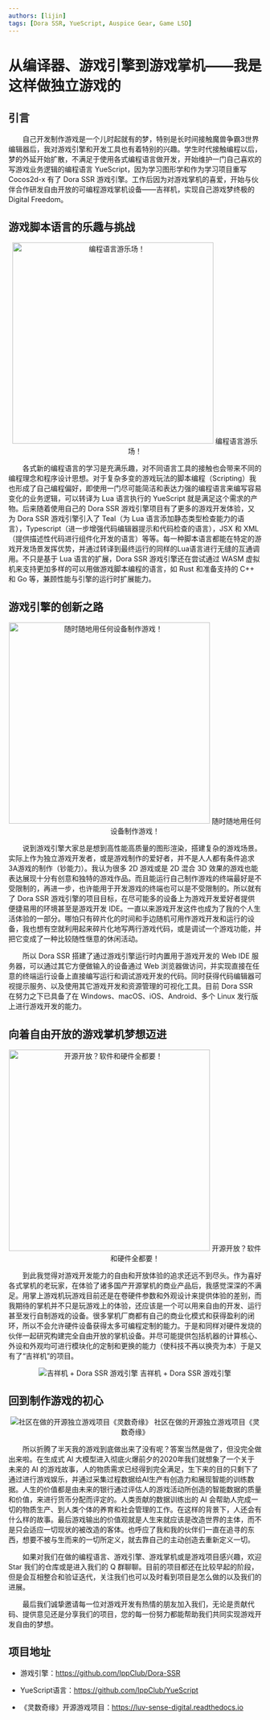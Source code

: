 ```yaml
---
authors: [lijin]
tags: [Dora SSR, YueScript, Auspice Gear, Game LSD]
---
```


# 从编译器、游戏引擎到游戏掌机——我是这样做独立游戏的

## 引言

&emsp;&emsp;自己开发制作游戏是一个儿时起就有的梦，特别是长时间接触魔兽争霸3世界编辑器后，我对游戏引擎和开发工具也有着特别的兴趣。学生时代接触编程以后，梦的外延开始扩散，不满足于使用各式编程语言做开发，开始维护一门自己喜欢的写游戏业务逻辑的编程语言 YueScript，因为学习图形学和作为学习项目重写 Cocos2d-x 有了 Dora SSR 游戏引擎。工作后因为对游戏掌机的喜爱，开始与伙伴合作研发自由开放的可编程游戏掌机设备——吉祥机，实现自己游戏梦终极的 Digital Freedom。

<!-- truncate -->

## 游戏脚本语言的乐趣与挑战

<p align="center">
  <img src={require('@site/static/img/art/casual/3.png').default} alt='编程语言游乐场！' height='400px'/>
   编程语言游乐场！
</p>

&emsp;&emsp;各式新的编程语言的学习是充满乐趣，对不同语言工具的接触也会带来不同的编程理念和程序设计思想。对于复杂多变的游戏玩法的脚本编程（Scripting）我也形成了自己编程偏好，即使用一门尽可能简洁和表达力强的编程语言来编写容易变化的业务逻辑，可以转译为 Lua 语言执行的 YueScript 就是满足这个需求的产物。后来随着使用自己的 Dora SSR 游戏引擎项目有了更多的游戏开发体验，又为 Dora SSR 游戏引擎引入了 Teal（为 Lua 语言添加静态类型检查能力的语言），Typescript（进一步增强代码编辑器提示和代码检查的语言），JSX 和 XML（提供描述性代码进行组件化开发的语言）等等。每一种脚本语言都能在特定的游戏开发场景发挥优势，并通过转译到最终运行的同样的Lua语言进行无缝的互通调用。不只是基于 Lua 语言的扩展，Dora SSR 游戏引擎还在尝试通过 WASM 虚拟机来支持更加多样的可以用做游戏脚本编程的语言，如 Rust 和准备支持的 C++ 和 Go 等，兼顾性能与引擎的运行时扩展能力。

## 游戏引擎的创新之路

<p align="center">
  <img src={require('@site/static/img/art/casual/2.png').default} alt='随时随地用任何设备制作游戏！' height='400px'/>
   随时随地用任何设备制作游戏！
</p>

&emsp;&emsp;说到游戏引擎大家总是想到高性能高质量的图形渲染，搭建复杂的游戏场景。实际上作为独立游戏开发者，或是游戏制作的爱好者，并不是人人都有条件追求3A游戏的制作（钞能力）。我认为很多 2D 游戏或是 2D 混合 3D 效果的游戏也能表达展现十分有创意和独特的游戏作品。而且能运行自己制作游戏的终端最好是不受限制的，再进一步，也许能用于开发游戏的终端也可以是不受限制的。所以就有了 Dora SSR 游戏引擎的项目目标，在尽可能多的设备上为游戏开发爱好者提供便捷易用的环境甚至是游戏开发 IDE。一直以来游戏开发这件也成为了我的个人生活体验的一部分。哪怕只有碎片化的时间和手边随机可用作游戏开发和运行的设备，我也想有空就利用起来碎片化地写两行游戏代码，或是调试一个游戏功能，并把它变成了一种比较随性惬意的休闲活动。

&emsp;&emsp;所以 Dora SSR 搭建了通过游戏引擎运行时内置用于游戏开发的 Web IDE 服务器，可以通过其它方便做输入的设备通过 Web 浏览器做访问，并实现直接在任意的终端运行设备上直接编写运行和调试游戏开发的代码。同时获得代码编辑器可视提示服务、以及使用其它游戏开发和资源管理的可视化工具。目前 Dora SSR 在努力之下已具备了在 Windows、macOS、iOS、Android、多个 Linux 发行版上进行游戏开发的能力。

## 向着自由开放的游戏掌机梦想迈进

<p align="center">
  <img src={require('@site/static/img/art/casual/1.png').default} alt='开源开放？软件和硬件全都要！' height='400px'/>
   开源开放？软件和硬件全都要！
</p>

&emsp;&emsp;到此我觉得对游戏开发能力的自由和开放体验的追求还远不到尽头。作为喜好各式掌机的老玩家，在体验了诸多国产开源掌机的商业产品后，我感觉深深的不满足。用掌上游戏机玩游戏目前还是在卷硬件参数和外观设计来提供体验的差别，而我期待的掌机并不只是玩游戏上的体验，还应该是一个可以用来自由的开发、运行甚至发行自制游戏的设备。很多掌机厂商都有自己的商业化模式和获得盈利的闭环，所以不会允许硬件设备获得太多可编程定制的能力。于是和同样对硬件发烧的伙伴一起研究构建完全自由开放的掌机设备。并尽可能提供包括机器的计算核心、外设和外观均可进行模块化的定制和更换的能力（使科技不再以换壳为本）于是又有了“吉祥机”的项目。

<p align="center">
  <img src={require('@site/static/img/article/auspice-gear.png').default} alt='吉祥机 + Dora SSR 游戏引擎'/>
  吉祥机 + Dora SSR 游戏引擎
</p>

## 回到制作游戏的初心

<p align="center">
  <img src={require('@site/static/img/article/lsd-banner.jpg').default} alt='社区在做的开源独立游戏项目《灵数奇缘》'/>
   社区在做的开源独立游戏项目《灵数奇缘》
</p>

&emsp;&emsp;所以折腾了半天我的游戏到底做出来了没有呢？答案当然是做了，但没完全做出来啦。在生成式 AI 大模型进入彻底火爆前夕的2020年我们就想象了一个关于未来的 AI 的游戏故事，人的物质需求已经得到完全满足，生下来的目的只剩下了通过进行游戏娱乐，并通过采集过程数据给AI生产有创造力和展现智能的训练数据。人生的价值都是由未来的银行通过评估人的游戏活动所创造的智能数据的质量和价值，来进行货币分配而评定的。人类贡献的数据训练出的 AI 会帮助人完成一切的物质生产、到人类个体的养育和社会管理的工作。在这样的背景下，人还会有什么样的故事。最后游戏输出的价值观就是人生来就应该是改造世界的主体，而不是只会适应一切现状的被改造的客体。也呼应了我和我的伙伴们一直在追寻的东西，想要不被与生而来的一切所定义，就去靠自己的主动创造去重新定义一切。

&emsp;&emsp;如果对我们在做的编程语言、游戏引擎、游戏掌机或是游戏项目感兴趣，欢迎 Star 我们的仓库或是进入我们的 Q 群聊聊。目前的项目都还在比较早起的阶段，但是会互相整合和验证迭代，关注我们也可以及时看到项目是怎么做的以及我们的进展。

&emsp;&emsp;最后我们诚挚邀请每一位对游戏开发有热情的朋友加入我们，无论是贡献代码、提供意见还是分享我们的项目，您的每一份努力都能帮助我们共同实现游戏开发自由的梦想。

## 项目地址

* 游戏引擎：https://github.com/IppClub/Dora-SSR

* YueScript语言：https://github.com/IppClub/YueScript

* 《灵数奇缘》开源游戏项目：https://luv-sense-digital.readthedocs.io
